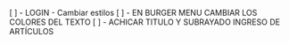 
[ ] - LOGIN - Cambiar estilos
[ ] - EN BURGER MENU CAMBIAR LOS COLORES DEL TEXTO
[ ] - ACHICAR TITULO Y SUBRAYADO INGRESO DE ARTÍCULOS
